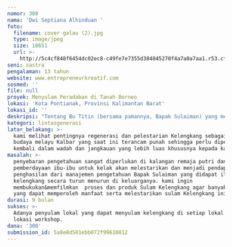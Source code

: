 ```yaml
---
nomor: 300
nama: 'Dwi Septiana Alhinduan '
foto:
  filename: cover galau (2).jpg
  type: image/jpeg
  size: 18651
  url: >-
    http://5c4cf848f6454dc02ec8-c49fe7e7355d384845270f4a7a0a7aa1.r53.cf2.rackcdn.com/b5278628-dc35-48fb-a52e-f3488800b3c6/cover%20galau%20(2).jpg
seni: sastra
pengalaman: 13 tahun
website: www.entrepreneurkreatif.com
sosmed: ''
file: null
proyek: Menyulam Peradaban di Tanah Borneo
lokasi: 'Kota Pontianak, Provinsi Kalimantan Barat'
lokasi_id: ''
deskripsi: "Tentang Bu Titin (bersama pamannya, Bapak Sulaiman) yang mengabdikan diri untuk melestarikan pakaian tradisional Sulam Kelengkang yang banyak dikenakan oleh kerabat Keraton Kadriah Kota Pontianak dan Keraton Sanggau, Kalbar. Setiap minggu mereka mengajar ibu-ibu di sekitar rumahnya menyulam Kelengkang. \r\n\r\nSulam Kelengkang ini terancam punah dan kini satu-satunya penyulam kelengkang di Pontianak hanyalah Ibu Titin dan Bapak Sulaiman saja. Sedang Bapak Sulaiman tidak menikah dan memilih hidup membujang. Kami ingin mengadakan workshop untuk memperkenalkan sulaman Kelengkang di Kalbar dan Indonesia serta mengadakan fashion show, mendokumentasikannya dalam bentuk video dan buku agar semakin banyak yang dapat mengenal, mempelajari dan melestarikan seni tradisi khas Melayu ini.\r\n"
kategori: lintasgenerasi
latar_belakang: >-
  kami melihat pentingnya regenerasi dan pelestarian Kelengkang sebagai warisan
  budaya melayu Kalbar yang saat ini terancam punah sehingga perlu diperkenalkan
  kembali dalam wadah dan jangkauan yang lebih luas khususnya kepada kaum muda
masalah: >-
  penyebaran pengetahuan sangat diperlukan di kalangan remaja putri dan
  pemberdayaan ibu-ibu untuk kelak akan melestarikan dan menjadi pendapatan
  penghasilan dari manajemen pengetahuan Bapak Sulaiman yang didapat ilmu sulam
  kelengkang secara turun menurun di keluarganya. kami ingin
  membukukan&memfilmkan  proses dan produk Sulam Kelengkang agar banyak orang
  yang dapat memperoleh manfaat serta melestarikan sulam Kelengkang ini
durasi: 9 bulan
sukses: >-
  Adanya penyulam lokal yang dapat menyulam kelengkang di setiap lokal focus
  lokasi workshop.  
dana: '300'
submission_id: 5a8e8d501ebb072f99610812
---
```

